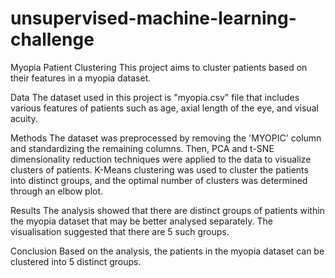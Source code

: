 # unsupervised-machine-learning-challenge

Myopia Patient Clustering
This project aims to cluster patients based on their features in a myopia dataset.

Data
The dataset used in this project is "myopia.csv" file that includes various features of patients such as age, axial length of the eye, and visual acuity.

Methods
The dataset was preprocessed by removing the 'MYOPIC' column and standardizing the remaining columns. Then, PCA and t-SNE dimensionality reduction techniques were applied to the data to visualize clusters of patients. K-Means clustering was used to cluster the patients into distinct groups, and the optimal number of clusters was determined through an elbow plot.

Results
The analysis showed that there are distinct groups of patients within the myopia dataset that may be better analysed separately. The visualisation suggested that there are 5 such groups.

Conclusion
Based on the analysis, the patients in the myopia dataset can be clustered into 5 distinct groups.